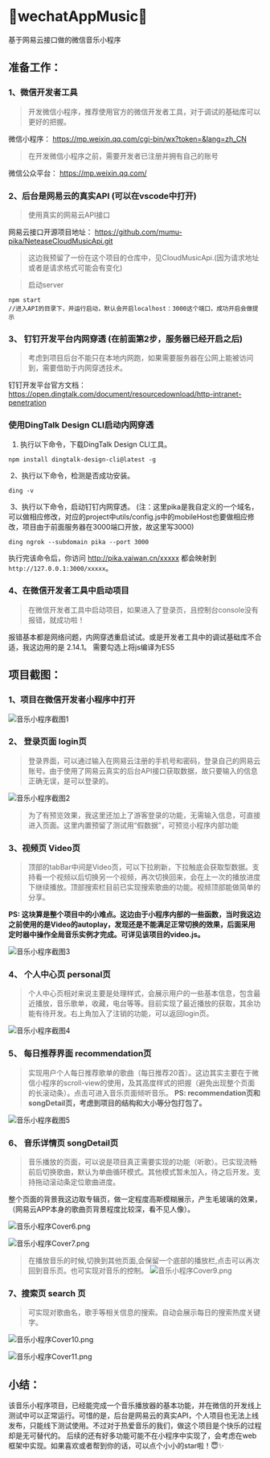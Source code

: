 # 🎵wechatAppMusic🎉
基于网易云接口做的微信音乐小程序

## 准备工作：

### 1、微信开发者工具
>开发微信小程序，推荐使用官方的微信开发者工具，对于调试的基础库可以更好的把握。

微信小程序： https://mp.weixin.qq.com/cgi-bin/wx?token=&lang=zh_CN

>在开发微信小程序之前，需要开发者已注册并拥有自己的账号

微信公众平台： https://mp.weixin.qq.com/

### 2、后台是网易云的真实API (可以在vscode中打开)
>使用真实的网易云API接口

网易云接口开源项目地址： https://github.com/mumu-pika/NeteaseCloudMusicApi.git

>这边我预留了一份在这个项目的仓库中，见CloudMusicApi.(因为请求地址或者是请求格式可能会有变化)

>启动server
``` shell
npm start
//进入API的目录下，并运行启动，默认会开启localhost：3000这个端口，成功开启会做提示
```

### 3、 钉钉开发平台内网穿透 (在前面第2步，服务器已经开启之后)
>考虑到项目后台不能只在本地内网跑，如果需要服务器在公网上能被访问到，需要借助于内网穿透技术。

钉钉开发平台官方文档：https://open.dingtalk.com/document/resourcedownload/http-intranet-penetration

### 使用DingTalk Design CLI启动内网穿透

1. 执行以下命令，下载DingTalk Design CLI工具。

```shell
npm install dingtalk-design-cli@latest -g
```

​	2、执行以下命令，检测是否成功安装。

```shell
ding -v
```

​	3、执行以下命令，启动钉钉内网穿透。 (注：这里pika是我自定义的一个域名，可以做相应修改，对应的project中utils/config.js中的mobileHost也要做相应修改，项目由于前面服务器在3000端口开放，故这里写3000)

```shell
ding ngrok --subdomain pika --port 3000
```

执行完该命令后，你访问 http://pika.vaiwan.cn/xxxxx 都会映射到`http://127.0.0.1:3000/xxxxx`。

### 4、在微信开发者工具中启动项目
>在微信开发者工具中启动项目，如果进入了登录页，且控制台console没有报错，就成功啦！

报错基本都是网络问题，内网穿透重启试试。或是开发者工具中的调试基础库不合适，我这边用的是  2.14.1。 需要勾选上将js编译为ES5


## 项目截图：

### 1、项目在微信开发者小程序中打开
![音乐小程序截图1](https://s2.loli.net/2022/06/20/PJRonkvM48NOpU9.png)


### 2、 登录页面 login页
>登录界面，可以通过输入在网易云注册的手机号和密码，登录自己的网易云账号。由于使用了网易云真实的后台API接口获取数据，故只要输入的信息正确无误，是可以登录的。

![音乐小程序截图2](https://s2.loli.net/2022/06/20/kUyp6dLewr27h41.png)

>为了有预览效果，我这里还加上了游客登录的功能，无需输入信息，可直接进入页面。这里内置预留了测试用“假数据”，可预览小程序内部功能

### 3、视频页 Video页
>顶部的tabBar中间是Video页，可以下拉刷新，下拉触底会获取型数据。支持看一个视频以后切换另一个视频，再次切换回来，会在上一次的播放进度下继续播放。顶部搜索栏目前已实现搜索歌曲的功能。视频顶部能做简单的分享。

**PS: 这块算是整个项目中的小难点。这边由于小程序内部的一些函数，当时我这边之前使用的是Video的autoplay，发现还是不能满足正常切换的效果，后面采用定时器中操作全局音乐实例才完成。可详见该项目的video.js。**

![音乐小程序截图3](https://s2.loli.net/2022/06/20/emV3hzfc2bqARNr.png)


### 4、 个人中心页 personal页
>个人中心页相对来说主要是处理样式，会展示用户的一些基本信息，包含最近播放，音乐歌单，收藏，电台等等。目前实现了最近播放的获取，其余功能有待开发。右上角加入了注销的功能，可以返回login页。

![音乐小程序截图4](https://s2.loli.net/2022/06/20/Q2xRmra8SqeWubc.png)

### 5、 每日推荐界面 recommendation页
>实现用户个人每日推荐歌单的歌曲（每日推荐20首）。这边其实主要在于微信小程序的scroll-view的使用，及其高度样式的把握（避免出现整个页面的长滚动条）。点击可进入音乐页面倾听音乐。
**PS: recommendation页和songDetail页，考虑到项目的结构和大小等分包打包了。**

![音乐小程序截图5](https://s2.loli.net/2022/06/20/EBMA2VGd9mSxcsp.png)

### 6、 音乐详情页 songDetail页
>音乐播放的页面，可以说是项目真正需要实现的功能（听歌）。已实现流畅前后切换歌曲，默认为单曲循环模式。其他模式暂未加入，待之后开发。支持拖动滚动条定位歌曲进度。

整个页面的背景我这边取专辑页，做一定程度高斯模糊展示，产生毛玻璃的效果，（网易云APP本身的歌曲页背景程度比较深，看不见人像）。

![音乐小程序Cover6.png](https://s2.loli.net/2022/06/20/kRjMhW8cyquJepE.png)

![音乐小程序Cover7.png](https://s2.loli.net/2022/06/20/aVpr1zF2MZGN5iw.png)


>在播放音乐的时候,切换到其他页面,会保留一个底部的播放栏,点击可以再次回到音乐页。也可实现对音乐的控制。
![音乐小程序Cover9.png](https://s2.loli.net/2022/06/20/1FeiZ4f2mnb9zuQ.png)

### 7、搜索页 search 页
> 可实现对歌曲名，歌手等相关信息的搜索。自动会展示每日的搜索热度关键字。

![音乐小程序Cover10.png](https://s2.loli.net/2022/06/20/L9Zr4ofhdSXwqab.png)

![音乐小程序Cover11.png](https://s2.loli.net/2022/06/20/CijwHFczt7PxSYL.png)

## 小结：
该音乐小程序项目，已经能完成一个音乐播放器的基本功能，并在微信的开发线上测试中可以正常运行。可惜的是，后台是网易云的真实API，个人项目也无法上线发布，只能线下测试使用。不过对于热爱音乐的我们，做这个项目是个快乐的过程却是无可替代的。
后续的还有好多功能可能不在小程序中实现了，会考虑在web框架中实现。如果喜欢或者帮到你的话，可以点个小小的star啦！😇✨